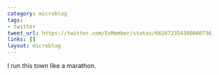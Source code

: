 ```yaml
---
category: microblog
tags:
- twitter
tweet_url: https://twitter.com/ExMember/status/662672354380660736
links: []
layout: microblog
---
```

I run this town like a marathon.
